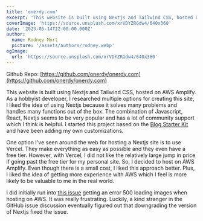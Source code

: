 ```yaml
---
title: 'onerdy.com'
excerpt: 'This website is built using Nextjs and Tailwind CSS, hosted on AWS Amplify...'
coverImage: 'https://source.unsplash.com/xrVDYZRGdw4/640x360'
date: '2023-05-14T22:00:00.000Z'
author:
  name: Rodney Mort
  picture: '/assets/authors/rodney.webp'
ogImage:
  url: 'https://source.unsplash.com/xrVDYZRGdw4/640x360'
---
```


Github Repo: [https://github.com/onerdy/onerdy.com](https://github.com/onerdy/onerdy.com)

This website is built using Nextjs and Tailwind CSS, hosted on AWS Amplify.  As a hobbyist developer, I researched multiple options for creating this site, I liked the idea of using Nextjs because it solves many problems and handles many functions out of the box.  The combination of Javascript, React, Nextjs seems to be very popular and has a lot of community support which I think is helpful.  I started this project based on the [Blog Starter Kit](https://vercel.com/templates/next.js/blog-starter-kit) and have been adding my own customizations.

One option I've seen around the web for hosting a Nextjs site is to use Vercel.  They make everything as easy as possible and they even have a free tier.  However, with Vercel, I did not like the relatively large jump in price if going past the free tier for my personal site.  So, I decided to host on AWS Amplify.  Even though there is a small cost, I liked this approach better.  Plus, I liked the idea of getting more experience with AWS which I feel is more likely to be valuable to me in the real world.

I did initially run into [this issue](https://github.com/aws-amplify/amplify-hosting/issues/3194) getting an error 500 loading images when hosting on AWS.  It was really frustrating.  Luckily, a kind stranger in the GitHub issue discussion eventually figured out that downgrading the version of Nextjs fixed the issue.